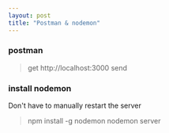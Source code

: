 ```yaml
---
layout: post
title: "Postman & nodemon"
---
```


### postman

> get http://localhost:3000 send

### install nodemon

Don't have to manually restart the server

> npm install -g nodemon
> nodemon server
